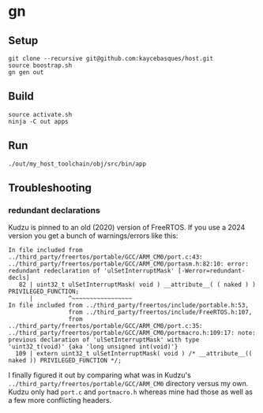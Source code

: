 # gn

## Setup

```
git clone --recursive git@github.com:kaycebasques/host.git
source boostrap.sh
gn gen out
```

## Build

```
source activate.sh
ninja -C out apps
```

## Run

```
./out/my_host_toolchain/obj/src/bin/app
```

## Troubleshooting

### redundant declarations

Kudzu is pinned to an old (2020) version of FreeRTOS. If you use a 2024 version
you get a bunch of warnings/errors like this:

```
In file included from ../third_party/freertos/portable/GCC/ARM_CM0/port.c:43:
../third_party/freertos/portable/GCC/ARM_CM0/portasm.h:82:10: error: redundant redeclaration of 'ulSetInterruptMask' [-Werror=redundant-decls]
   82 | uint32_t ulSetInterruptMask( void ) __attribute__( ( naked ) ) PRIVILEGED_FUNCTION;
      |          ^~~~~~~~~~~~~~~~~~
In file included from ../third_party/freertos/include/portable.h:53,
                 from ../third_party/freertos/include/FreeRTOS.h:107,
                 from ../third_party/freertos/portable/GCC/ARM_CM0/port.c:35:
../third_party/freertos/portable/GCC/ARM_CM0/portmacro.h:109:17: note: previous declaration of 'ulSetInterruptMask' with type 'uint32_t(void)' {aka 'long unsigned int(void)'}
  109 | extern uint32_t ulSetInterruptMask( void ) /* __attribute__(( naked )) PRIVILEGED_FUNCTION */;
```

I finally figured it out by comparing what was in Kudzu's
`../third_party/freertos/portable/GCC/ARM_CM0` directory versus my own.
Kudzu only had `port.c` and `portmacro.h` whereas mine had those as well
as a few more conflicting headers.
